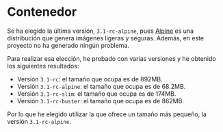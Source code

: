 # Contenedor

Se ha elegido la última versión, `3.1-rc-alpine`, pues [Alpine](https://www.alpinelinux.org/) es una distribución que genera imágenes ligeras y seguras. Además, en este proyecto no ha generado ningún problema.

Para realizar esa elección, he probado con varias versiones y he obtenido los siguientes resultados:

- Versión `3.1-rc`: el tamaño que ocupa es de 892MB.
- Versión `3.1-rc-alpine`: el tamaño que ocupa es de 68.2MB.
- Versión `3.1-rc-slim`: el tamaño que ocupa es de 174MB.
- Versión `3.1-rc-buster`: el tamaño que ocupa es de 862MB.

Por lo que he elegido utilizar la que ofrece un tamaño más pequeño, la versión `3.1-rc-alpine`.